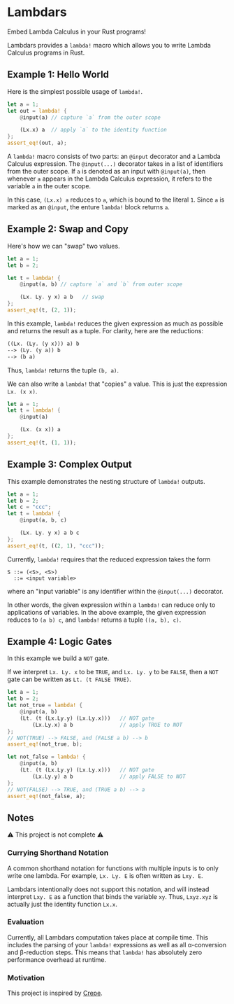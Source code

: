 # Lambdars
Embed Lambda Calculus in your Rust programs!

Lambdars provides a `lambda!` macro which allows you to write Lambda Calculus programs in Rust.

## Example 1: Hello World

Here is the simplest possible usage of `lambda!`.

```rust
let a = 1;
let out = lambda! {
    @input(a) // capture `a` from the outer scope

    (Lx.x) a  // apply `a` to the identity function
};
assert_eq!(out, a);
```

A `lambda!` macro consists of two parts: an `@input` decorator and a Lambda Calculus expression. The `@input(...)` decorator takes in a list of identifiers from the outer scope. If `a` is denoted as an input with `@input(a)`, then whenever `a` appears in the Lambda Calculus expression, it refers to the variable `a` in the outer scope.

In this case, `(Lx.x) a` reduces to `a`, which is bound to the literal `1`. Since `a` is marked as an `@input`, the enture `lambda!` block returns `a`.

## Example 2: Swap and Copy

Here's how we can "swap" two values.

```rust
let a = 1;
let b = 2;

let t = lambda! {
    @input(a, b) // capture `a` and `b` from outer scope

    (Lx. Ly. y x) a b   // swap
};
assert_eq!(t, (2, 1));
```

In this example, `lambda!` reduces the given expression as much as possible and returns the result as a tuple. For clarity, here are the reductions:
```lisp
((Lx. (Ly. (y x))) a) b
--> (Ly. (y a)) b
--> (b a)
```
Thus, `lambda!` returns the tuple `(b, a)`.

We can also write a `lambda!` that "copies" a value. This is just the expression `Lx. (x x)`.

```rust
let a = 1;
let t = lambda! {
    @input(a)

    (Lx. (x x)) a
};
assert_eq!(t, (1, 1));
```

## Example 3: Complex Output

This example demonstrates the nesting structure of `lambda!` outputs.

```rust
let a = 1;
let b = 2;
let c = "ccc";
let t = lambda! {
    @input(a, b, c)

    (Lx. Ly. y x) a b c
};
assert_eq!(t, ((2, 1), "ccc"));
```

Currently, `lambda!` requires that the reduced expression takes the form
```
S ::= (<S>, <S>)
  ::= <input variable>
```
where an "input variable" is any identifier within the `@input(...)` decorator.

In other words, the given expression within a `lambda!` can reduce only to applications of variables. In the above example, the given expression reduces to `(a b) c`, and `lambda!` returns a tuple `((a, b), c)`.

## Example 4: Logic Gates
In this example we build a `NOT` gate.

If we interpret `Lx. Ly. x` to be `TRUE`, and `Lx. Ly. y` to be `FALSE`, then a `NOT` gate can be written as `Lt. (t FALSE TRUE)`.

```rust
let a = 1;
let b = 2;
let not_true = lambda! {
    @input(a, b)
    (Lt. (t (Lx.Ly.y) (Lx.Ly.x)))   // NOT gate
        (Lx.Ly.x) a b               // apply TRUE to NOT
};
// NOT(TRUE) --> FALSE, and (FALSE a b) --> b
assert_eq!(not_true, b);

let not_false = lambda! {
    @input(a, b)
    (Lt. (t (Lx.Ly.y) (Lx.Ly.x)))   // NOT gate
        (Lx.Ly.y) a b               // apply FALSE to NOT
};
// NOT(FALSE) --> TRUE, and (TRUE a b) --> a
assert_eq!(not_false, a);
```

## Notes

⚠️ This project is not complete ⚠️

### Currying Shorthand Notation
A common shorthand notation for functions with multiple inputs is to only write one lambda. For example, `Lx. Ly. E` is often written as `Lxy. E`. 

Lambdars intentionally does not support this notation, and will instead interpret `Lxy. E` as a function that binds the variable `xy`. Thus, `Lxyz.xyz` is actually just the identity function `Lx.x`.

### Evaluation
Currently, all Lambdars computation takes place at compile time. This includes the parsing of your `lambda!` expressions as well as all α-conversion and β-reduction steps. This means that `lambda!` has absolutely zero performance overhead at runtime.

### Motivation

This project is inspired by [Crepe](https://github.com/ekzhang/crepe).
